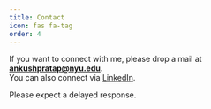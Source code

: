 ```yaml
---
title: Contact
icon: fas fa-tag
order: 4
---
```


If you want to connect with me, please drop a mail at **ankushpratap@nyu.edu**.<br>
You can also connect via <a href = "https://www.linkedin.com/in/ankushpratap95/">LinkedIn</a>.

Please expect a delayed response.
